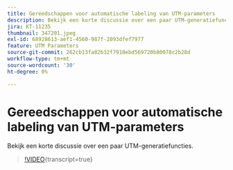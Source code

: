```yaml
---
title: Gereedschappen voor automatische labeling van UTM-parameters
description: Bekijk een korte discussie over een paar UTM-generatiefuncties.
jira: KT-11235
thumbnail: 347201.jpeg
exl-id: 68928613-aef1-4560-987f-2093dfef7977
feature: UTM Parameters
source-git-commit: 262cb13fa02b32f7918ebd569720b80078c2b28d
workflow-type: tm+mt
source-wordcount: '30'
ht-degree: 0%

---
```


# Gereedschappen voor automatische labeling van UTM-parameters

Bekijk een korte discussie over een paar UTM-generatiefuncties.

>[!VIDEO](https://video.tv.adobe.com/v/347201/?learn=on){transcript=true}
